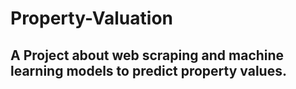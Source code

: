 # Property-Valuation
## A Project about web scraping and machine learning models to predict property values.